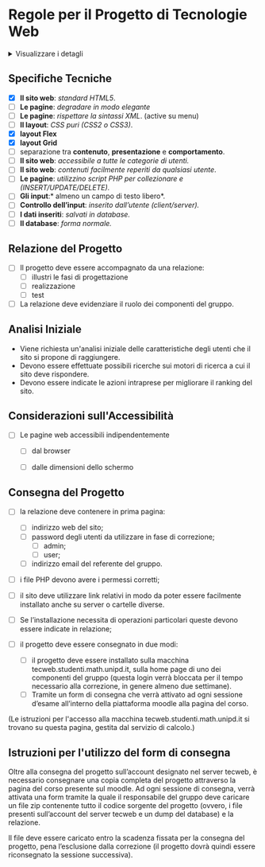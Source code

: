 # Regole per il Progetto di Tecnologie Web

<details>
  <summary>Visualizzare i detagli</summary>

- Il progetto deve essere realizzato da gruppi di **4 persone**.
- La consegna del progetto nella sessione di Febbraio prevede due punti bonus da sommare al voto solo se il progetto è valutato nel complesso in maniera sufficiente (>= 18).
- Il voto conseguito con la consegna del progetto resta valido per l’intero anno accademico, ovvero fino al 30 settembre 2024. Lo scritto deve essere superato entro la stessa data.
- Nel caso in cui il progetto sia valutato insufficiente o se il voto conseguito non risulti essere soddisfacente, è necessario rifare per intero il progetto, ripartendo da zero e senza il riutilizzo di codice utilizzato nel progetto già consegnato.
- In caso di sospetta copiatura, i docenti convocheranno gli studenti per un esame orale. In caso di diniego, il progetto viene automaticamente valutato insufficiente.
- I docenti si riservano la possibilità di richiedere, a propria discrezione, orali integrativi ai gruppi e/o alle singole persone.

</details>



## Specifiche Tecniche

- [x] **Il sito web**: *standard HTML5*.
- [ ] **Le pagine**: *degradare in modo elegante*
- [ ] **Le pagine**: *rispettare la sintassi XML*. (active su menu)
- [ ] **Il layout**: *CSS puri (CSS2 o CSS3)*.
- [x] **layout Flex**
- [x] **layout Grid**
- [ ] separazione tra **contenuto**, **presentazione** e **comportamento**.
- [ ] **Il sito web**: *accessibile a tutte le categorie di utenti.*
- [ ] **Il sito web**: *contenuti facilmente reperiti da qualsiasi utente*.
- [ ] **Le pagine**: *utilizzino script PHP per collezionare e (INSERT/UPDATE/DELETE).*
- [ ] **Gli input**:* almeno un campo di testo libero*.
- [ ] **Controllo dell’input**: *inserito dall’utente (client/server).*
- [ ] **I dati inseriti**: *salvati in database.*
- [ ] **Il database**: *forma normale.*

## Relazione del Progetto

- [ ] Il progetto deve essere accompagnato da una relazione:
  - [ ] illustri le fasi di progettazione
  - [ ] realizzazione
  - [ ] test
- [ ] La relazione deve evidenziare il ruolo dei componenti del gruppo.

## Analisi Iniziale

- Viene richiesta un'analisi iniziale delle caratteristiche degli utenti che il sito si propone di raggiungere.
- Devono essere effettuate possibili ricerche sui motori di ricerca a cui il sito deve rispondere.
- Devono essere indicate le azioni intraprese per migliorare il ranking del sito.

## Considerazioni sull'Accessibilità

- [ ] Le pagine web accessibili indipendentemente
  - [ ] dal browser
  - [ ] dalle dimensioni dello schermo


## Consegna del Progetto

- [ ] la relazione deve contenere in prima pagina:
    - [ ] indirizzo web del sito;
    - [ ] password degli utenti da utilizzare in fase di correzione;
        - [ ] admin;
        - [ ] user;
    - [ ] indirizzo email del referente del gruppo.

- [ ] i file PHP devono avere i permessi corretti;
- [ ] il sito deve utilizzare link relativi in modo da poter essere facilmente installato anche su server o cartelle diverse. 
- [ ] Se l’installazione necessita di operazioni particolari queste devono essere indicate in relazione;


- [ ] il progetto deve essere consegnato in due modi:
    - [ ] il progetto deve essere installato sulla macchina tecweb.studenti.math.unipd.it, sulla home page di uno dei componenti del gruppo (questa login verrà bloccata per il tempo necessario alla correzione, in genere almeno due settimane).
    - [ ] Tramite un form di consegna che verrà attivato ad ogni sessione d’esame all’interno della piattaforma moodle alla pagina del corso.
  
(Le istruzioni per l'accesso alla macchina tecweb.studenti.math.unipd.it si trovano su questa pagina, gestita dal servizio di calcolo.)

## Istruzioni per l'utilizzo del form di consegna
Oltre alla consegna del progetto sull’account designato nel server tecweb, è necessario consegnare una copia completa del progetto attraverso la pagina del corso presente sul moodle. 
Ad ogni sessione di consegna, verrà attivata una form tramite la quale il responsabile del gruppo deve caricare un file zip contenente tutto il codice sorgente del progetto (ovvero, i file presenti sull’account del server tecweb e un dump del database) e la relazione.

Il file deve essere caricato entro la scadenza fissata per la consegna del progetto, pena l’esclusione dalla correzione (il progetto dovrà quindi essere riconsegnato la sessione successiva).